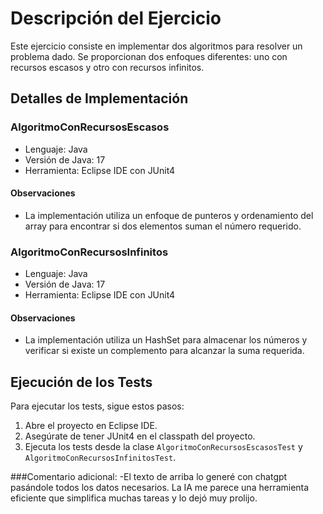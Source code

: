 # Descripción del Ejercicio

Este ejercicio consiste en implementar dos algoritmos para resolver un problema dado. Se proporcionan dos enfoques diferentes: uno con recursos escasos y otro con recursos infinitos.

## Detalles de Implementación

### AlgoritmoConRecursosEscasos

- Lenguaje: Java
- Versión de Java: 17
- Herramienta: Eclipse IDE con JUnit4

#### Observaciones

- La implementación utiliza un enfoque de punteros y ordenamiento del array para encontrar si dos elementos suman el número requerido.

### AlgoritmoConRecursosInfinitos

- Lenguaje: Java
- Versión de Java: 17
- Herramienta: Eclipse IDE con JUnit4

#### Observaciones

- La implementación utiliza un HashSet para almacenar los números y verificar si existe un complemento para alcanzar la suma requerida.

## Ejecución de los Tests

Para ejecutar los tests, sigue estos pasos:

1. Abre el proyecto en Eclipse IDE.
2. Asegúrate de tener JUnit4 en el classpath del proyecto.
3. Ejecuta los tests desde la clase `AlgoritmoConRecursosEscasosTest` y `AlgoritmoConRecursosInfinitosTest`.


###Comentario adicional:
-El texto de arriba lo generé con chatgpt pasándole todos los datos necesarios. La IA me parece una herramienta eficiente que simplifica muchas tareas y lo dejó muy prolijo.
